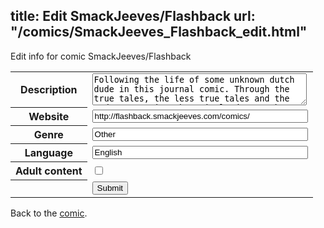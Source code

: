 title: Edit SmackJeeves/Flashback
url: "/comics/SmackJeeves_Flashback_edit.html"
---
Edit info for comic SmackJeeves/Flashback

<form name="comic" action="http://gaepostmail.appspot.com/comic/" method="post">
<table class="comicinfo">
<tr>
<th>Description</th><td><textarea name="description" cols="40" rows="3">Following the life of some unknown dutch dude in this journal comic. Through the true tales, the less true tales and the made up stories that simply don't make sense. UPDATED 5 DAYS A WEEK Welcome, to FLASHBACK.</textarea></td>
</tr>
<tr>
<th>Website</th><td><input type="text" name="url" value="http://flashback.smackjeeves.com/comics/" size="40"/></td>
</tr>
<tr>
<th>Genre</th><td><input type="text" name="genre" value="Other" size="40"/></td>
</tr>
<tr>
<th>Language</th><td><input type="text" name="language" value="English" size="40"/></td>
</tr>
<tr>
<th>Adult content</th><td><input type="checkbox" name="adult" value="adult" /></td>
</tr>
<tr>
<th></th><td>
<input type="hidden" name="comic" value="SmackJeeves_Flashback" />
<input type="submit" name="submit" value="Submit" />
</td>
</tr>
</table>
</form>

Back to the [comic](SmackJeeves_Flashback.html).
